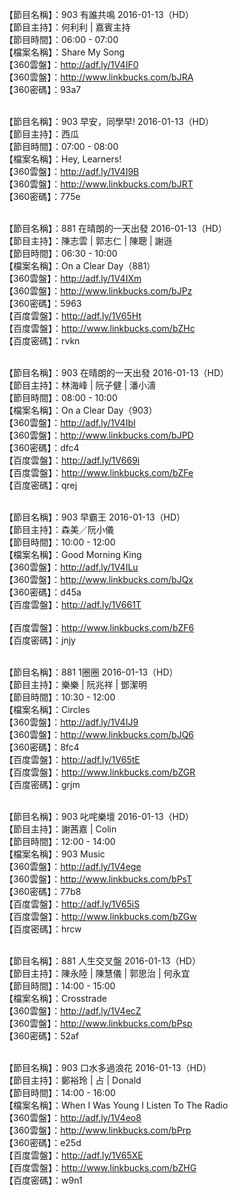 【節目名稱】：903 有誰共鳴 2016-01-13（HD）
<br>【節目主持】：何利利 | 嘉賓主持
<br>【節目時間】：06:00 - 07:00
<br>【檔案名稱】：Share My Song
<br>【360雲盤】：http://adf.ly/1V4IF0
<br>【360雲盤】：http://www.linkbucks.com/bJRA
<br>【360密碼】：93a7

<br>【節目名稱】：903 早安，同學早! 2016-01-13（HD）
<br>【節目主持】：西瓜
<br>【節目時間】：07:00 - 08:00
<br>【檔案名稱】：Hey, Learners!
<br>【360雲盤】：http://adf.ly/1V4I9B
<br>【360雲盤】：http://www.linkbucks.com/bJRT
<br>【360密碼】：775e

<br>【節目名稱】：881 在晴朗的一天出發 2016-01-13（HD）
<br>【節目主持】：陳志雲 | 郭志仁 | 陳聰 | 謝遜
<br>【節目時間】：06:30 - 10:00
<br>【檔案名稱】：On a Clear Day（881）
<br>【360雲盤】：http://adf.ly/1V4IXm
<br>【360雲盤】：http://www.linkbucks.com/bJPz
<br>【360密碼】：5963
<br>【百度雲盤】：http://adf.ly/1V65Ht
<br>【百度雲盤】：http://www.linkbucks.com/bZHc
<br>【百度密碼】：rvkn

<br>【節目名稱】：903 在晴朗的一天出發 2016-01-13（HD）
<br>【節目主持】：林海峰 | 阮子健 | 潘小濤
<br>【節目時間】：08:00 - 10:00
<br>【檔案名稱】：On a Clear Day（903）
<br>【360雲盤】：http://adf.ly/1V4IbI
<br>【360雲盤】：http://www.linkbucks.com/bJPD
<br>【360密碼】：dfc4
<br>【百度雲盤】：http://adf.ly/1V669i
<br>【百度雲盤】：http://www.linkbucks.com/bZFe
<br>【百度密碼】：qrej

<br>【節目名稱】：903 早霸王 2016-01-13（HD）
<br>【節目主持】：森美／阮小儀
<br>【節目時間】：10:00 - 12:00
<br>【檔案名稱】：Good Morning King
<br>【360雲盤】：http://adf.ly/1V4ILu
<br>【360雲盤】：http://www.linkbucks.com/bJQx
<br>【360密碼】：d45a
<br>【百度雲盤】：http://adf.ly/1V661T
<br><br>【百度雲盤】：http://www.linkbucks.com/bZF6
<br>【百度密碼】：jnjy

<br>【節目名稱】：881 1圈圈 2016-01-13（HD）
<br>【節目主持】：樂樂 | 阮兆祥 | 鄧潔明
<br>【節目時間】：10:30 - 12:00
<br>【檔案名稱】：Circles
<br>【360雲盤】：http://adf.ly/1V4IJ9
<br>【360雲盤】：http://www.linkbucks.com/bJQ6
<br>【360密碼】：8fc4
<br>【百度雲盤】：http://adf.ly/1V65tE
<br>【百度雲盤】：http://www.linkbucks.com/bZGR
<br>【百度密碼】：grjm

<br>【節目名稱】：903 叱咤樂壇 2016-01-13（HD）
<br>【節目主持】：謝茜嘉 | Colin
<br>【節目時間】：12:00 - 14:00
<br>【檔案名稱】：903 Music
<br>【360雲盤】：http://adf.ly/1V4ege
<br>【360雲盤】：http://www.linkbucks.com/bPsT
<br>【360密碼】：77b8
<br>【百度雲盤】：http://adf.ly/1V65iS
<br>【百度雲盤】：http://www.linkbucks.com/bZGw
<br>【百度密碼】：hrcw

<br>【節目名稱】：881 人生交叉盤 2016-01-13（HD）
<br>【節目主持】：陳永陸 | 陳慧儀 | 郭思治 | 何永宜
<br>【節目時間】：14:00 - 15:00
<br>【檔案名稱】：Crosstrade
<br>【360雲盤】：http://adf.ly/1V4ecZ
<br>【360雲盤】：http://www.linkbucks.com/bPsp
<br>【360密碼】：52af

<br>【節目名稱】：903 口水多過浪花 2016-01-13（HD）
<br>【節目主持】：鄭裕玲 | 占 | Donald
<br>【節目時間】：14:00 - 16:00
<br>【檔案名稱】：When I Was Young I Listen To The Radio
<br>【360雲盤】：http://adf.ly/1V4eo8
<br>【360雲盤】：http://www.linkbucks.com/bPrp
<br>【360密碼】：e25d
<br>【百度雲盤】：http://adf.ly/1V65XE
<br>【百度雲盤】：http://www.linkbucks.com/bZHG
<br>【百度密碼】：w9n1
